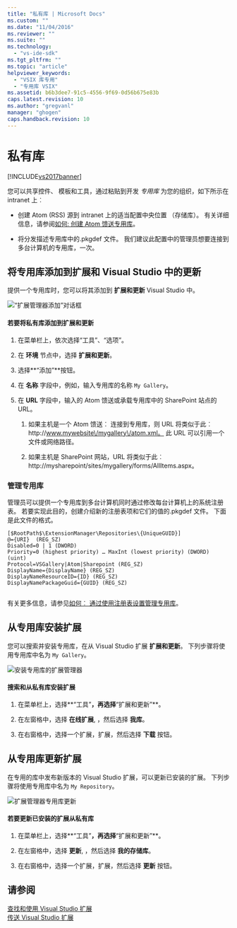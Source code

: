 ```yaml
---
title: "私有库 | Microsoft Docs"
ms.custom: ""
ms.date: "11/04/2016"
ms.reviewer: ""
ms.suite: ""
ms.technology: 
  - "vs-ide-sdk"
ms.tgt_pltfrm: ""
ms.topic: "article"
helpviewer_keywords: 
  - "VSIX 库专用"
  - "专用库 VSIX"
ms.assetid: b6b3dee7-91c5-4556-9f69-0d56b675e83b
caps.latest.revision: 10
ms.author: "gregvanl"
manager: "ghogen"
caps.handback.revision: 10
---
```

# 私有库
[!INCLUDE[vs2017banner](../code-quality/includes/vs2017banner.md)]

您可以共享控件、 模板和工具，通过粘贴到开发 *专用库* 为您的组织，如下所示在 intranet 上︰  
  
-   创建 Atom \(RSS\) 源到 intranet 上的适当配置中央位置 （存储库）。 有关详细信息，请参阅[如何: 创建 Atom 馈送专用库](../extensibility/how-to-create-an-atom-feed-for-a-private-gallery.md)。  
  
-   将分发描述专用库中的.pkgdef 文件。 我们建议此配置中的管理员想要连接到多台计算机的专用库，一次。  
  
## 将专用库添加到扩展和 Visual Studio 中的更新  
 提供一个专用库时，您可以将其添加到 **扩展和更新** Visual Studio 中。  
  
 ![“扩展管理器添加”对话框](~/docs/extensibility/media/em_adddialog.png "EM\_AddDialog")  
  
#### 若要将私有库添加到扩展和更新  
  
1.  在菜单栏上，依次选择“工具”、“选项”。  
  
2.  在 **环境** 节点中，选择 **扩展和更新**。  
  
3.  选择**“添加”**按钮。  
  
4.  在 **名称** 字段中，例如，输入专用库的名称 `My Gallery`。  
  
5.  在 **URL** 字段中，输入的 Atom 馈送或承载专用库中的 SharePoint 站点的 URL。  
  
    1.  如果主机是一个 Atom 馈送︰ 连接到专用库，则 URL 将类似于此︰ http:\/\/www.mywebsite\/mygallery\/atom.xml。  此 URL 可以引用一个文件或网络路径。  
  
    2.  如果主机是 SharePoint 网站，URL 将类似于此︰ http:\/\/mysharepoint\/sites\/mygallery\/forms\/AllItems.aspx。  
  
### 管理专用库  
 管理员可以提供一个专用库到多台计算机同时通过修改每台计算机上的系统注册表。 若要实现此目的，创建介绍新的注册表项和它们的值的.pkgdef 文件。  下面是此文件的格式。  
  
```  
[$RootPath$\ExtensionManager\Repositories\{UniqueGUID}]  
@={URI}  (REG_SZ)  
Disabled=0 | 1 (DWORD)  
Priority=0 (highest priority) … MaxInt (lowest priority) (DWORD) (uint)  
Protocol=VSGallery|Atom|Sharepoint (REG_SZ)  
DisplayName={DisplayName} (REG_SZ)  
DisplayNameResourceID={ID} (REG_SZ)  
DisplayNamePackageGuid={GUID} (REG_SZ)  
  
```  
  
 有关更多信息，请参见[如何︰ 通过使用注册表设置管理专用库](../extensibility/how-to-manage-a-private-gallery-by-using-registry-settings.md)。  
  
## 从专用库安装扩展  
 您可以搜索并安装专用库，在从 Visual Studio 扩展 **扩展和更新**。 下列步骤将使用专用库中名为 `My Gallery`。  
  
 ![安装专用库的扩展管理器](~/docs/extensibility/media/em_.png "EM\_")  
  
#### 搜索和从私有库安装扩展  
  
1.  在菜单栏上，选择**“工具”**，再选择**“扩展和更新”**。  
  
2.  在左窗格中，选择 **在线扩展**, ，然后选择 **我库**。  
  
3.  在右窗格中，选择一个扩展，扩展，然后选择 **下载** 按钮。  
  
## 从专用库更新扩展  
 在专用的库中发布新版本的 Visual Studio 扩展，可以更新已安装的扩展。 下列步骤将使用专用库中名为 `My Repository`。  
  
 ![扩展管理器专用库更新](~/docs/extensibility/media/em_update.png "EM\_Update")  
  
#### 若要更新已安装的扩展从私有库  
  
1.  在菜单栏上，选择**“工具”**，再选择**“扩展和更新”**。  
  
2.  在左窗格中，选择 **更新**, ，然后选择 **我的存储库**。  
  
3.  在右窗格中，选择一个扩展，扩展，然后选择 **更新** 按钮。  
  
## 请参阅  
 [查找和使用 Visual Studio 扩展](../ide/finding-and-using-visual-studio-extensions.md)   
 [传送 Visual Studio 扩展](../extensibility/shipping-visual-studio-extensions.md)
